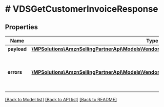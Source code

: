 # # VDSGetCustomerInvoiceResponse

## Properties

Name | Type | Description | Notes
------------ | ------------- | ------------- | -------------
**payload** | [**\MPSolutions\AmznSellingPartnerApi\Models\VendorDirectFulfillmentShipping\VDSCustomerInvoice**](VDSCustomerInvoice.md) |  | [optional]
**errors** | [**\MPSolutions\AmznSellingPartnerApi\Models\VendorDirectFulfillmentShipping\VDSError[]**](VDSError.md) | A list of error responses returned when a request is unsuccessful. | [optional]

[[Back to Model list]](../../README.md#models) [[Back to API list]](../../README.md#endpoints) [[Back to README]](../../README.md)
